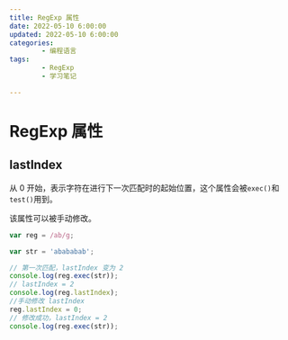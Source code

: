 ```yaml
---
title: RegExp 属性
date: 2022-05-10 6:00:00
updated: 2022-05-10 6:00:00
categories:
        - 编程语言
tags:
        - RegExp 
        - 学习笔记

---
```


# RegExp 属性

## lastIndex

从 0 开始，表示字符在进行下一次匹配时的起始位置，这个属性会被`exec()`和`test()`用到。

该属性可以被手动修改。

```js
var reg = /ab/g;

var str = 'abababab';

// 第一次匹配，lastIndex 变为 2
console.log(reg.exec(str));
// lastIndex = 2
console.log(reg.lastIndex);
//手动修改 lastIndex
reg.lastIndex = 0;
// 修改成功，lastIndex = 2
console.log(reg.exec(str));

```

